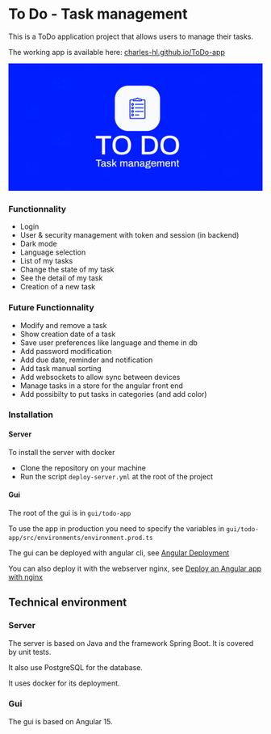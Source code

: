 # To Do - Task management
This is a ToDo application project that allows users to manage their tasks.

The working app is available here: [charles-hl.github.io/ToDo-app](https://charles-hl.github.io/ToDo-app/)

![banner of the application](gui/todo-app/src/assets/banner.png)

### Functionnality
- Login 
- User & security management with token and session (in backend)
- Dark mode
- Language selection
- List of my tasks
- Change the state of my task
- See the detail of my task
- Creation of a new task

### Future Functionnality
- Modify and remove a task
- Show creation date of a task
- Save user preferences like language and theme in db
- Add password modification
- Add due date, reminder and notification
- Add task manual sorting
- Add websockets to allow sync between devices
- Manage tasks in a store for the angular front end
- Add possibilty to put tasks in categories (and add color)

### Installation
#### Server
To install the server with docker
- Clone the repository on your machine
- Run the script ```deploy-server.yml``` at the root of the project

#### Gui
The root of the gui is in ```gui/todo-app```

To use the app in production you need to specify the variables in ```gui/todo-app/src/environments/environment.prod.ts```

The gui can be deployed with angular cli, see [Angular Deployment](https://angular.io/guide/deployment)

You can also deploy it with the webserver nginx, see [Deploy an Angular app with nginx](https://medium.com/@technicadil_001/deploy-an-angular-app-with-nginx-a79cc1a44b49)

## Technical environment
### Server
The server is based on Java and the framework Spring Boot. It is covered by unit tests.

It also use PostgreSQL for the database.

It uses docker for its deployment.

### Gui
The gui is based on Angular 15.
